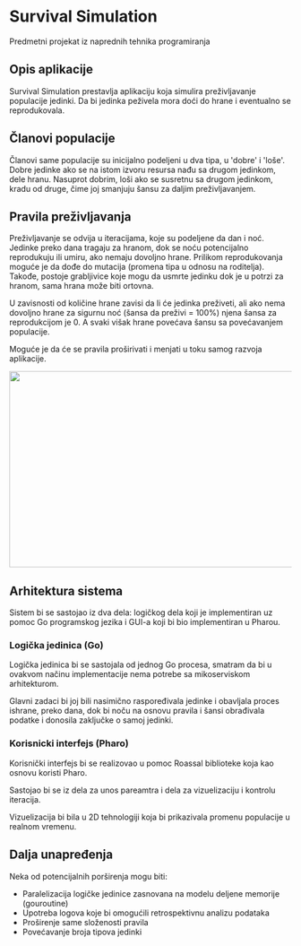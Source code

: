# Survival Simulation
Predmetni projekat iz naprednih tehnika programiranja
## Opis aplikacije

Survival Simulation prestavlja aplikaciju koja simulira preživljavanje populacije jedinki. Da bi jedinka peživela mora doći do hrane i eventualno se reprodukovala. 

## Članovi populacije
Članovi same populacije su inicijalno podeljeni u dva tipa, u 'dobre' i 'loše'. Dobre jedinke ako se na istom izvoru resursa nađu sa drugom jedinkom, dele hranu. Nasuprot dobrim, loši ako se susretnu sa drugom jedinkom, kradu od druge, čime joj smanjuju šansu za daljim preživljavanjem. 

## Pravila preživljavanja

Preživljavanje se odvija u iteracijama, koje su podeljene da dan i noć. Jedinke preko dana tragaju za hranom, dok se noću potencijalno reprodukuju ili umiru, ako nemaju dovoljno hrane.
Prilikom reprodukovanja moguće je da dođe do mutacija (promena tipa u odnosu na roditelja). Takođe, postoje grabljivice koje mogu da usmrte jedinku dok je u potrzi za hranom, sama hrana može biti ortovna.

U zavisnosti od količine hrane zavisi da li će jedinka preživeti, ali ako nema dovoljno hrane za sigurnu noć (šansa da preživi = 100%) njena šansa za reprodukcijom je 0. A svaki višak hrane povećava šansu sa povećavanjem populacije.

Moguće je da će se pravila proširivati i menjati u toku samog razvoja aplikacije.

<img src="https://user-images.githubusercontent.com/34902687/113480706-05e79380-9496-11eb-87e6-7cac6b665289.png" width="600" height="350">

## Arhitektura sistema

Sistem bi se sastojao iz dva dela: logičkog dela koji je implementiran uz pomoc Go programskog jezika i GUI-a koji bi bio implementiran u Pharou.

### Logička jedinica (Go)

Logička jedinica bi se sastojala od jednog Go procesa, smatram da bi u ovakvom načinu implementacije nema potrebe sa mikoserviskom arhitekturom.

Glavni zadaci bi joj bili nasimično raspoređivala jedinke i obavljala proces ishrane, preko dana, dok bi noču na osnovu pravila i šansi obrađivala podatke i donosila zaključke o samoj jedinki.

### Korisnicki interfejs (Pharo)

Korisnički interfejs bi se realizovao u pomoc Roassal biblioteke koja kao osnovu koristi Pharo.

Sastojao bi se iz dela za unos pareamtra i dela za vizuelizaciju i kontrolu iteracija.

Vizuelizacija bi bila u 2D tehnologiji koja bi prikazivala promenu populacije u realnom vremenu.

## Dalja unapređenja

Neka od potencijalnih porširenja mogu biti:
- Paralelizacija logičke jedinice zasnovana na modelu deljene memorije (gouroutine)
- Upotreba logova koje bi omogućili retrospektivnu analizu podataka
- Proširenje same složenosti pravila
- Povećavanje broja tipova jedinki




